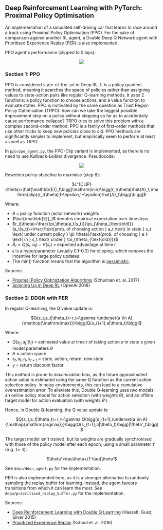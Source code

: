 ## Deep Reinforcement Learning with PyTorch: Proximal Policy Optimisation

An implementation of a simulated self-driving car that learns to race around a track using Proximal Policy Optimisation (PPO). For the sake of comparison against another RL agent, a Double Deep Q Network agent with Prioritised Experience Replay (PER) is also implemented.

PPO agent's performance (clipped to 5 laps):

<p align="center">
  <img src="ppo/ppo_5_laps.webp"/>
</p>

### Section 1: PPO

PPO is considered state-of-the-art in Deep RL. It is a policy gradient method, meaning it searches the space of policies rather than assigning values to state-action pairs like regular Q-learning methods. It uses 2 functions: a policy function to choose actions, and a value function to evaluate states. PPO is motivated by the same question as Trust Region Policy Optimisation (TRPO): how can we take the biggest possible improvement step on a policy without stepping so far as to accidentally cause performance collapse? TRPO tries to solve this problem with a complex second-order method; PPO is a family of first-order methods that use other tricks to keep new policies close to old. PPO methods are significantly simpler to implement, but empirically seem to perform at least as well as TRPO.

In `ppo/ppo_agent.py`, the PPO-Clip variant is implemented, as there is no need to use Kullback-Leibler divergence. Pseudocode:

<p align="center">
	<img src="ppo/ppo_clip_pseudocode.png"/>
</p>

Rewritten policy objective to maximise (step 6):

<p align="center">
	$L^{CLIP}(\theta)=\hat{\mathbb{E}}_t\bigg[\mathrm{min}\bigg(r_t(\theta)\hat{A}_t,\mathrm{clip}(r_t(\theta),1-\epsilon,1+\epsilon)\hat{A}_t\bigg)\bigg]$
</p>

Where:
- $\theta$ = policy function (actor network) weights
- $\hat{\mathbb{E}}_t$ denotes empirical expectation over timesteps
- $r_t(\theta)=\frac{\pi_\theta(a_t|s_t)}{\pi_{\theta_{\text{old}}}(a_t|s_t)}=\frac{\text{prob. of choosing action } a_t \text{ in state } s_t \text{ under current policy } \pi_\theta}{\text{prob. of choosing } a_t \text{ in } s_t \text{ under } \pi_{\theta_{\text{old}}}}$
- $\hat{A}_t=Q(s_t,a_t)-V(s_t)$ = expected advantage at time $t$
- $\epsilon$ is a hyperparameter (usually 0.1-0.3) for clipping, which removes the incentive for large policy updates
- The $\mathrm{min()}$ function means that the algorithm is [pessimistic](https://arxiv.org/pdf/2012.15085.pdf).

Sources:
- [Proximal Policy Optimization Algorithms](https://arxiv.org/pdf/1707.06347.pdf) (Schulman et. al. 2017)
- [Spinning Up in Deep RL](https://spinningup.openai.com/en/latest/algorithms/ppo.html#exploration-vs-exploitation) (OpenAI 2018)

### Section 2: DDQN with PER

In regular Q-learning, the Q value update is:

<p align="center">
	$Q(s_t,a_t|\theta_t)=r_t+\gamma \underset{a \in A}{\mathop{\mathrm{max}}}\bigg(Q(s_{t+1},a|\theta_t)\bigg)$
</p>

Where:
- $Q(s_t,a_t|\theta_t)$ = estimated value at time $t$ of taking action $a$ in state $s$ given model parameters $\theta$
- $A$ = action space
- $s_t,a_t,r_t,s_{t+1}$ = state, action, return, new state
- $\gamma$ = return discount factor.

This method is prone to *maximisation bias*, as the future approximated action value is estimated using the same Q function as the current action selection policy. In noisy environments, this can lead to a cumulative overestimation error. To alleviate this, Double Q-learning uses *two* models: an online policy model for action selection (with weights $\theta$), and an offline target model for action evaluation (with weights $\theta'$).

Hence, in Double Q-learning, the Q value update is:

<p align="center">
	$Q(s_t,a_t|\theta_t)=r_t+\gamma Q\bigg(s_{t+1},\underset{a \in A}{\mathop{\mathrm{argmax}}}\bigg(Q(s_{t+1},a|\theta_t)\bigg)|\theta'_t\bigg)$
</p>

The target model isn't trained, but its weights are gradually synchronised with those of the policy model after each epoch, using a small parameter $\tau$ (e.g. `1e-3`):

<p align="center">
	$\theta'=\tau\theta+(1-\tau)\theta'$
</p>

See `ddqn/ddqn_agent.py` for the implementation.

PER is also implemented here, as it is a stronger alternative to randomly sampling the replay buffer for learning. Instead, the agent favours transitions from which it can learn the most. See `ddqn/prioritised_replay_buffer.py` for the implementation.

Sources:
- [Deep Reinforcement Learning with Double Q Learning](https://arxiv.org/pdf/1509.06461.pdf) (Hasselt, Guez, Silver 2015)
- [Prioritized Experience Replay](https://arxiv.org/pdf/1511.05952.pdf) (Schaul et. al. 2016)
